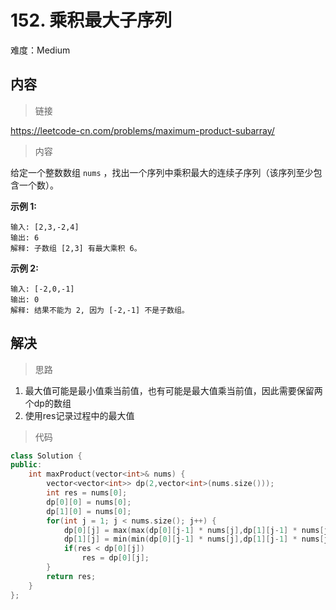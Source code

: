# 152. 乘积最大子序列

难度：Medium

## 内容

> 链接

https://leetcode-cn.com/problems/maximum-product-subarray/

> 内容

给定一个整数数组 `nums` ，找出一个序列中乘积最大的连续子序列（该序列至少包含一个数）。

**示例 1:**

```
输入: [2,3,-2,4]
输出: 6
解释: 子数组 [2,3] 有最大乘积 6。
```

**示例 2:**

```
输入: [-2,0,-1]
输出: 0
解释: 结果不能为 2, 因为 [-2,-1] 不是子数组。
```

## 解决

> 思路

1. 最大值可能是最小值乘当前值，也有可能是最大值乘当前值，因此需要保留两个dp的数组
2. 使用res记录过程中的最大值

> 代码

```c++
class Solution {
public:
    int maxProduct(vector<int>& nums) {
        vector<vector<int>> dp(2,vector<int>(nums.size()));
        int res = nums[0];
        dp[0][0] = nums[0];
        dp[1][0] = nums[0];
        for(int j = 1; j < nums.size(); j++) {
            dp[0][j] = max(max(dp[0][j-1] * nums[j],dp[1][j-1] * nums[j]),nums[j]);
            dp[1][j] = min(min(dp[0][j-1] * nums[j],dp[1][j-1] * nums[j]),nums[j]);
            if(res < dp[0][j])
                res = dp[0][j];
        }
        return res;
    }
};
```

